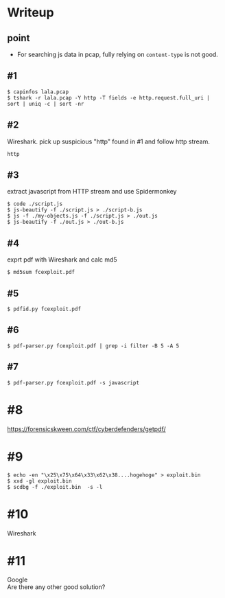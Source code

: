 # Writeup
## point
- For searching js data in pcap, fully relying on `content-type` is not good.

## #1
```
$ capinfos lala.pcap
$ tshark -r lala.pcap -Y http -T fields -e http.request.full_uri | sort | uniq -c | sort -nr
```

## #2
Wireshark. pick up suspicious "http" found in #1 and follow http stream.
```
http
```

## #3
extract javascript from HTTP stream and use Spidermonkey
```
$ code ./script.js
$ js-beautify -f ./script.js > ./script-b.js
$ js -f ./my-objects.js -f ./script.js > ./out.js
$ js-beautify -f ./out.js > ./out-b.js
```

## #4
exprt pdf with Wireshark and calc md5
```
$ md5sum fcexploit.pdf
```

## #5
```
$ pdfid.py fcexploit.pdf
```

## #6
```
$ pdf-parser.py fcexploit.pdf | grep -i filter -B 5 -A 5
```

## #7
```
$ pdf-parser.py fcexploit.pdf -s javascript
```

# #8
https://forensicskween.com/ctf/cyberdefenders/getpdf/

# #9
```
$ echo -en "\x25\x75\x64\x33\x62\x38....hogehoge" > exploit.bin
$ xxd -gl exploit.bin
$ scdbg -f ./exploit.bin  -s -l
```

# #10
Wireshark

# #11
Google  
Are there any other good solution?